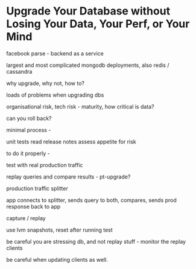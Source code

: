 # Upgrade Your Database without Losing Your Data, Your Perf, or Your Mind

facebook parse - backend as a service

largest and most complicated mongodb deployments, also redis / cassandra

why upgrade, why not, how to?

loads of problems when upgrading dbs

organisational risk, tech risk - maturity, how critical is data?

can you roll back?

minimal process - 

   unit tests
   read release notes
   assess appetite for risk

to do it properly -

  test with real production traffic

  replay queries and compare results - pt-upgrade?

  production traffic splitter

  app connects to splitter, sends query to both, compares, sends prod response
  back to app

  capture / replay

  use lvm snapshots, reset after running test

  be careful you are stressing db, and not replay stuff - monitor the replay
  clients

  be careful when updating clients as well.
